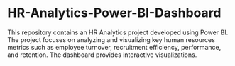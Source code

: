 # HR-Analytics-Power-BI-Dashboard
This repository contains an HR Analytics project developed using Power BI. The project focuses on analyzing and visualizing key human resources metrics such as employee turnover, recruitment efficiency, performance, and retention. The dashboard provides interactive visualizations.
